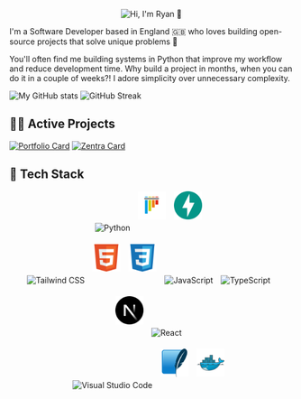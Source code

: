 <p align="center">
  <img src="banner.gif" alt="Hi, I'm Ryan 👋">
</p>


I'm a Software Developer based in England :gb: who loves building open-source projects that solve unique problems 🤟

You'll often find me building systems in Python that improve my workflow and reduce development time. Why build a project in months, when you can do it in a couple of weeks?! I adore simplicity over unnecessary complexity.

![My GitHub stats](https://github-readme-stats.vercel.app/api?username=Achronus&show_icons=true&theme=dracula&hide=contribs&rank_icon=github&hide_border=true&line_height=30) 
![GitHub Streak](https://github-readme-streak-stats.herokuapp.com/?user=Achronus&theme=dracula&hide_border=true)

## 🏃‍♂️ Active Projects

[![Portfolio Card](https://github-readme-stats.vercel.app/api/pin/?username=Achronus&repo=achronus.dev&bg_color=0D1117&text_color=8d96a0&title_color=4493f8)](https://github.com/Achronus/Zentra) [![Zentra Card](https://github-readme-stats.vercel.app/api/pin/?username=Achronus&repo=Zentra&bg_color=0D1117&text_color=8d96a0&title_color=4493f8)](https://github.com/Achronus/Zentra)


## 🚀 Tech Stack

<div align="center">
	<img width="50" src="https://user-images.githubusercontent.com/25181517/183423507-c056a6f9-1ba8-4312-a350-19bcbc5a8697.png" alt="Python" title="Python" style="margin-right: 10px; margin-bottom: 20px;" />
    <img width="50" src="icons/pytest.svg" alt="Pytest" title="pytest" style="margin-right: 10px; margin-bottom: 20px;" />
    <img width="50" src="icons/fastapi.svg" alt="fastapi" title="FastAPI" style="margin-right: 10px; margin-bottom: 20px;" />
</div>

<div align="center">
	<img width="50" src="https://user-images.githubusercontent.com/25181517/202896760-337261ed-ee92-4979-84c4-d4b829c7355d.png" alt="Tailwind CSS" title="Tailwind CSS" style="margin-right: 10px; margin-bottom: 20px;" />
	<img width="50" src="icons/html.svg" alt="HTML" title="HTML" style="margin-right: 10px; margin-bottom: 20px;" />
	<img width="50" src="icons/css.svg" alt="CSS" title="CSS" style="margin-right: 10px; margin-bottom: 20px;" />
	<img width="50" src="https://user-images.githubusercontent.com/25181517/117447155-6a868a00-af3d-11eb-9cfe-245df15c9f3f.png" alt="JavaScript" title="JavaScript" style="margin-right: 10px; margin-bottom: 20px;" />
	<img width="50" src="https://user-images.githubusercontent.com/25181517/183890598-19a0ac2d-e88a-4005-a8df-1ee36782fde1.png" alt="TypeScript" title="TypeScript" style="margin-right: 10px; margin-bottom: 20px;" />
	<img width="50" src="icons/nextjs.svg" alt="Next.js" title="Next.js" style="margin-right: 10px; margin-bottom: 20px;" />
	<img width="50" src="https://user-images.githubusercontent.com/25181517/183897015-94a058a6-b86e-4e42-a37f-bf92061753e5.png" alt="React" title="React" style="margin-right: 10px; margin-bottom: 20px;" />
</div>

<div align="center">
	<img width="50" src="https://user-images.githubusercontent.com/25181517/192108891-d86b6220-e232-423a-bf5f-90903e6887c3.png" alt="Visual Studio Code" title="Visual Studio Code" style="margin-right: 10px; margin-bottom: 20px;" />
    <img width="50" src="icons/sqlite.svg" alt="SQLite" title="SQLite" style="margin-right: 10px; margin-bottom: 20px;" />
    <img width="50" src="icons/docker.svg" alt="Docker" title="Docker" style="margin-right: 10px; margin-bottom: 20px;" />
</div>